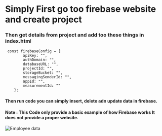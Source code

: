# Simply First go too firebase website and create project 
### Then get details from project and add too these things in index.html

     const firebaseConfig = {
            apiKey: "",
            authDomain: "",
            databaseURL: "",
            projectId: "",
            storageBucket: "",
            messagingSenderId: "",
            appId: "",
            measurementId: ""
        };

#### Then run code you can simply insert, delete adn update data in firebase.

#### Note : This Code only provide a basic example of how Firebase works It does not provide a proper website.

![Employee data](assets/employee.png "Employee Data title")
